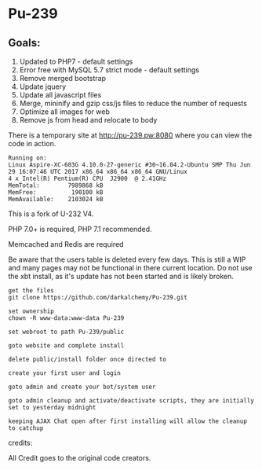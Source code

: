 # Pu-239

## Goals:
1. Updated to PHP7 - default settings
2. Error free with MySQL 5.7 strict mode - default settings
3. Remove merged bootstrap
4. Update jquery
5. Update all javascript files
6. Merge, mininify and gzip css/js files to reduce the number of requests
6. Optimize all images for web
7. Remove js from head and relocate to body

There is a temporary site at http://pu-239.pw:8080 where you can view the code in action.
```
Running on:
Linux Aspire-XC-603G 4.10.0-27-generic #30~16.04.2-Ubuntu SMP Thu Jun 29 16:07:46 UTC 2017 x86_64 x86_64 x86_64 GNU/Linux
4 x Intel(R) Pentium(R) CPU  J2900  @ 2.41GHz
MemTotal:        7989868 kB
MemFree:          190100 kB
MemAvailable:    2103024 kB
```

This is a fork of U-232 V4.

PHP 7.0+ is required, PHP 7.1 recommended.

Memcached and Redis are required

Be aware that the users table is deleted every few days. This is still a WIP and many pages may not be functional in there current location. Do not use the xbt install, as it's update has not been started and is likely broken.

```
get the files
git clone https://github.com/darkalchemy/Pu-239.git

set ownership
chown -R www-data:www-data Pu-239

set webroot to path Pu-239/public

goto website and complete install

delete public/install folder once directed to

create your first user and login

goto admin and create your bot/system user

goto admin cleanup and activate/deactivate scripts, they are initially set to yesterday midnight

keeping AJAX Chat open after first installing will allow the cleanup to catchup
```


credits:

All Credit goes to the original code creators.

